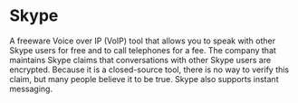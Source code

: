 [Title]: # (Skype)
[Order]: # (110)

# Skype

A freeware Voice over IP (VoIP) tool that allows you to speak with other Skype users for free and to call telephones for a fee. The company that maintains Skype claims that conversations with other Skype users are encrypted. Because it is a closed-source tool, there is no way to verify this claim, but many people believe it to be true. Skype also supports instant messaging.